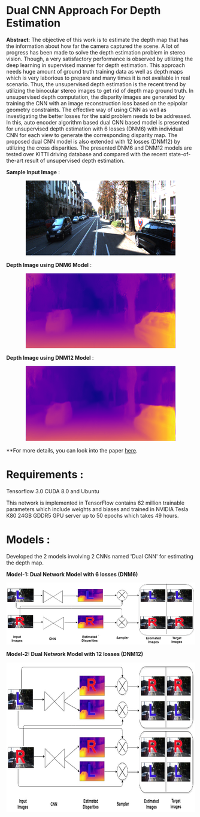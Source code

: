 # Dual CNN Approach For Depth Estimation 
 **Abstract**:
  The objective of this work is to estimate the depth map that has the information about how far the camera captured the scene. A lot of progress has been made to solve the depth estimation problem in stereo vision. Though, a very satisfactory performance is observed by utilizing the deep learning in supervised manner for depth estimation. This approach needs huge amount of ground truth training data as well as depth maps which is very laborious to prepare and many times it is not available in real scenario. Thus, the unsupervised depth estimation is the recent trend by utilizing the binocular stereo images to get rid of depth map ground truth. In unsupervised depth computation, the disparity images are generated by training the CNN with an image reconstruction loss based on the epipolar geometry constraints. The effective way of using CNN as well as investigating the better losses for the said problem needs to be addressed. In this, auto encoder algorithm based dual CNN based model is presented for unsupervised depth estimation with 6 losses (DNM6) with individual CNN for each view to generate the corresponding disparity map. The proposed dual CNN model is also extended with 12 losses (DNM12) by utilizing the cross disparities. The presented DNM6 and DNM12 models are tested over KITTI driving database and compared with the recent state-of-the-art result of unsupervised depth estimation.
 
**Sample Input Image** : 
<p align="center">
  <img src="input.png" height=200 width=400 alt="input-image">
</p>

**Depth Image using DNM6 Model** :
<p align="center">
  <img src="DNM6_output.png" height=200 width=400 alt="output-depth-map">
</p>

**Depth Image using DNM12 Model** :
<p align="center">
  <img src="DNM12_output.png" height=200 width=400 alt="output-depth-map">
</p>

**For more details, you can look into the paper [here](https://arxiv.org/pdf/1804.06324.pdf).

# Requirements :
Tensorflow 3.0
CUDA 8.0 and
Ubuntu
  
   This network is implemented in TensorFlow contains 62 million trainable parameters which include weights and biases and trained in NVIDIA Tesla K80 24GB GDDR5 GPU server up to 50 epochs which takes 49 hours.
   
# Models :
Developed the 2 models involving 2 CNNs named 'Dual CNN' for estimating the depth map.

**Model-1:  Dual Network Model with 6 losses (DNM6)** 

<p align="center">
  <img src="M1_DNM6.jpg" alt="first-approach">
</p>

**Model-2:  Dual Network Model with 12 losses (DNM12)**

<p align="center">
  <img src="M2_DNM12.jpg" height=400 alt="second-approach">
</p>




